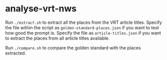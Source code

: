 # analyse-vrt-nws

Run `./extract.sh` to extract all the places from the VRT article titles. Specify the file within the script as `golden-standard-places.json` if you want to test how good the prompt is. Specify the file as `article-titles.json` if you want to extract the places from all article titles available.

Run `./compare.sh` to compare the golden standard with the places extracted.